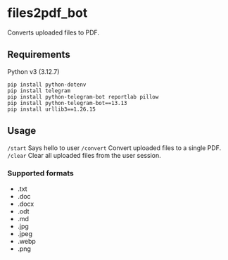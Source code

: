 # files2pdf_bot

Converts uploaded files to PDF.

## Requirements

Python v3 (3.12.7)

```
pip install python-dotenv
pip install telegram
pip install python-telegram-bot reportlab pillow
pip install python-telegram-bot==13.13
pip install urllib3==1.26.15
```

## Usage

`/start` Says hello to user
`/convert` Convert uploaded files to a single PDF. 
`/clear` Clear all uploaded files from the user session.

### Supported formats

- .txt
- .doc
- .docx
- .odt
- .md
- .jpg
- .jpeg
- .webp
- .png